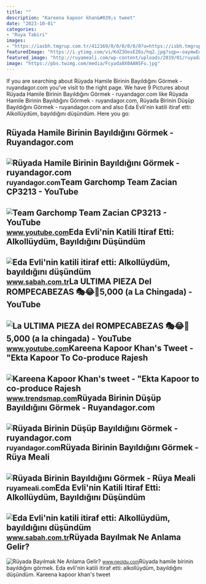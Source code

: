 ```yaml
---
title: ""
description: "Kareena kapoor khan&#039;s tweet"
date: "2023-10-01"
categories:
- "Ruya Tabiri"
images:
- "https://iasbh.tmgrup.com.tr/412169/0/0/0/0/0/0?u=https://isbh.tmgrup.com.tr/sbh/2022/03/28/eda-evlinin-katil-itiraf-etti-alkolluydum-bayildigini-dusundum-1648454922220.jpg&amp;mw=650"
featuredImage: "https://i.ytimg.com/vi/KdZ3OosEZ6s/hq2.jpg?sqp=-oaymwEoCOADEOgC8quKqQMcGADwAQH4Ad4EgAK4CIoCDAgAEAEYZSBMKGMwDw==&amp;rs=AOn4CLCfzFvJaPoNerKMbSKycXF-fCyaDA"
featured_image: "http://ruyameali.com/wp-content/uploads/2019/01/ruyada-birinin-bayildigini-gormek--300x200.jpg"
image: "https://pbs.twimg.com/media/Fcyada8X0AANSFu.jpg"
---
```


If you are searching about Rüyada Hamile Birinin Bayıldığını Görmek - ruyandagor.com you've visit to the right page. We have 9 Pictures about Rüyada Hamile Birinin Bayıldığını Görmek - ruyandagor.com like Rüyada Hamile Birinin Bayıldığını Görmek - ruyandagor.com, Rüyada Birinin Düşüp Bayıldığını Görmek - ruyandagor.com and also Eda Evli'nin katili itiraf etti: Alkollüydüm, bayıldığını düşündüm. Here you go:

Rüyada Hamile Birinin Bayıldığını Görmek - Ruyandagor.com
---------------------------------------------------------

 ![Rüyada Hamile Birinin Bayıldığını Görmek - ruyandagor.com](https://images.ruyandagor.com/2017/05/hamile-birinin-bayildigini-gormek-1208.jpg) <small>ruyandagor.com</small>Team Garchomp Team Zacian CP3213 - YouTube
------------------------------------------

 ![Team Garchomp Team Zacian CP3213 - YouTube](https://i.ytimg.com/vi/HYLCwcE-Dgc/maxres2.jpg?sqp=-oaymwEoCIAKENAF8quKqQMcGADwAQH4AYwCgALgA4oCDAgAEAEYRSBHKGUwDw==&rs=AOn4CLC_ulBvmvqa2cf2uT56Qfk3FCYaDA) <small>www.youtube.com</small>Eda Evli'nin Katili Itiraf Etti: Alkollüydüm, Bayıldığını Düşündüm
------------------------------------------------------------------

 ![Eda Evli'nin katili itiraf etti: Alkollüydüm, bayıldığını düşündüm](https://iasbh.tmgrup.com.tr/412169/0/0/0/0/0/0?u=https://isbh.tmgrup.com.tr/sbh/2022/03/28/eda-evlinin-katil-itiraf-etti-alkolluydum-bayildigini-dusundum-1648454922220.jpg&mw=650) <small>www.sabah.com.tr</small>La ULTIMA PIEZA Del ROMPECABEZAS 🎭😂🧘5,000 (a La Chingada) - YouTube
-------------------------------------------------------------------

 ![La ULTIMA PIEZA del ROMPECABEZAS 🎭😂🧘5,000 (a la chingada) - YouTube](https://i.ytimg.com/vi/KdZ3OosEZ6s/hq2.jpg?sqp=-oaymwEoCOADEOgC8quKqQMcGADwAQH4Ad4EgAK4CIoCDAgAEAEYZSBMKGMwDw==&rs=AOn4CLCfzFvJaPoNerKMbSKycXF-fCyaDA) <small>www.youtube.com</small>Kareena Kapoor Khan's Tweet - "Ekta Kapoor To Co-produce Rajesh
---------------------------------------------------------------

 ![Kareena Kapoor Khan's tweet - "Ekta Kapoor to co-produce Rajesh](https://pbs.twimg.com/media/Fcyada8X0AANSFu.jpg) <small>www.trendsmap.com</small>Rüyada Birinin Düşüp Bayıldığını Görmek - Ruyandagor.com
--------------------------------------------------------

 ![Rüyada Birinin Düşüp Bayıldığını Görmek - ruyandagor.com](https://images.ruyandagor.com/2017/05/birinin-dusup-bayildigini-gormek-1930.jpg) <small>ruyandagor.com</small>Rüyada Birinin Bayıldığını Görmek - Rüya Meali
----------------------------------------------

 ![Rüyada Birinin Bayıldığını Görmek - Rüya Meali](http://ruyameali.com/wp-content/uploads/2019/01/ruyada-birinin-bayildigini-gormek--300x200.jpg) <small>ruyameali.com</small>Eda Evli'nin Katili Itiraf Etti: Alkollüydüm, Bayıldığını Düşündüm
------------------------------------------------------------------

 ![Eda Evli'nin katili itiraf etti: Alkollüydüm, bayıldığını düşündüm](https://iasbh.tmgrup.com.tr/32a09c/0/0/0/0/0/0?u=https://isbh.tmgrup.com.tr/sbh/2022/03/28/eda-evlinin-katil-itiraf-etti-alkolluydum-bayildigini-dusundum-1648454922494.jpg&mw=650) <small>www.sabah.com.tr</small>Rüyada Bayılmak Ne Anlama Gelir?
--------------------------------

 ![Rüyada Bayılmak Ne Anlama Gelir?](https://www.neoldu.com/d/other/ruyada-birinin-bayildigini-gormek.jpg) <small>www.neoldu.com</small>Rüyada hamile birinin bayıldığını görmek. Eda evli'nin katili itiraf etti: alkollüydüm, bayıldığını düşündüm. Kareena kapoor khan's tweet
